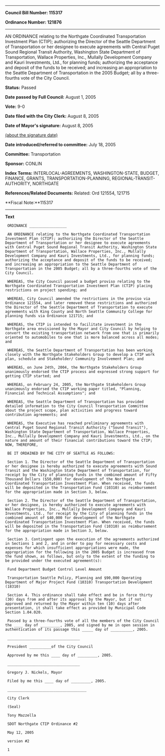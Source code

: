 

********

**Council Bill Number: 115317**
   
**Ordinance Number: 121876**
********

 AN ORDINANCE relating to the Northgate Coordinated Transportation Investment Plan (CTIP); authorizing the Director of the Seattle Department of Transportation or her designee to execute agreements with Central Puget Sound Regional Transit Authority, Washington State Department of Transportation, Wallace Properties, Inc., Mullally Development Company and Kauri Investments, Ltd., for planning funds; authorizing the acceptance and deposit of the funds to be received; and increasing an appropriation to the Seattle Department of Transportation in the 2005 Budget; all by a three-fourths vote of the City Council.

**Status:** Passed
   
**Date passed by Full Council:** August 1, 2005
   
**Vote:** 9-0
   
**Date filed with the City Clerk:** August 8, 2005
   
**Date of Mayor's signature:** August 8, 2005
   
[(about the signature date)](/~public/approvaldate.htm)
   
   
   
**Date introduced/referred to committee:** July 18, 2005
   
**Committee:** Transportation
   
**Sponsor:** CONLIN
   
   
**Index Terms:** INTERLOCAL-AGREEMENTS, WASHINGTON-STATE, BUDGET, FINANCE, GRANTS, TRANSPORTATION-PLANNING, REGIONAL-TRANSIT-AUTHORITY, NORTHGATE

**References/Related Documents:** Related: Ord 121554, 121715

**Fiscal Note:**115317

********

**Text**
   
```
 ORDINANCE _________________

 AN ORDINANCE relating to the Northgate Coordinated Transportation Investment Plan (CTIP); authorizing the Director of the Seattle Department of Transportation or her designee to execute agreements with Central Puget Sound Regional Transit Authority, Washington State Department of Transportation, Wallace Properties, Inc., Mullally Development Company and Kauri Investments, Ltd., for planning funds; authorizing the acceptance and deposit of the funds to be received; and increasing an appropriation to the Seattle Department of Transportation in the 2005 Budget; all by a three-fourths vote of the City Council.

 WHEREAS, the City Council passed a budget proviso relating to the Northgate Coordinated Transportation Investment Plan (CTIP) placing restrictions on project spending; and

 WHEREAS, City Council amended the restrictions in the proviso via Ordinance 121554, and later removed these restrictions and authorized the Director of the Seattle Department of Transportation to execute agreements with King County and North Seattle Community College for planning funds via Ordinance 121715; and

 WHEREAS, the CTIP is intended to facilitate investment in the Northgate area envisioned by the Mayor and City Council by helping to convert the existing transportation network from one that is primarily oriented to automobiles to one that is more balanced across all modes; and

 WHEREAS, the Seattle Department of Transportation has been working closely with the Northgate Stakeholders Group to develop a CTIP work plan, schedule and Stakeholder/ Community Involvement Plan; and

 WHEREAS, on June 24th, 2004, the Northgate Stakeholders Group unanimously endorsed the CTIP process and expressed strong support for getting CTIP started; and

 WHEREAS, on February 24, 2005, the Northgate Stakeholders Group unanimously endorsed the CTIP working paper titled, "Planning, Financial and Technical Assumptions"; and

 WHEREAS, the Seattle Department of Transportation has provided detailed information to the City Council Transportation Committee about the project scope, plan activities and progress toward contribution agreements; and

 WHEREAS, the Executive has reached preliminary agreements with Central Puget Sound Regional Transit Authority ("Sound Transit"), Washington State Department of Transportation, Wallace Properties, Inc., Mullally Development Company and Kauri Investments, Ltd., on the nature and amount of their financial contributions toward the CTIP; NOW, THEREFORE,

 BE IT ORDAINED BY THE CITY OF SEATTLE AS FOLLOWS:

 Section 1. The Director of the Seattle Department of Transportation or her designee is hereby authorized to execute agreements with Sound Transit and the Washington State Department of Transportation, for receipt by the City of planning funds in the combined amount of Fifty Thousand Dollars ($50,000) for development of the Northgate Coordinated Transportation Investment Plan. When received, the funds will be deposited in the Transportation Fund (10310) as reimbursement for the appropriation made in Section 3, below.

 Section 2. The Director of the Seattle Department of Transportation, or her designee, is hereby authorized to execute agreements with Wallace Properties, Inc., Mullally Development Company and Kauri Investments, Ltd., for receipt by the City of planning funds in the combined amount of $40,000 for development of the Northgate Coordinated Transportation Investment Plan. When received, the funds will be deposited in the Transportation Fund (10310) as reimbursement for the appropriation made in Section 3, below.

 Section 3. Contingent upon the execution of the agreements authorized in Sections 1 and 2, and in order to pay for necessary costs and expenses for which insufficient appropriations were made, the appropriation for the following in the 2005 Budget is increased from the fund shown, as follows, but only to the extent of the funding to be provided under the executed agreement(s):

 Fund Department Budget Control Level Amount

 Transportation Seattle Policy, Planning and $90,000 Operating Department of Major Project Fund (10310) Transportation Development (18310)

 Section 4. This ordinance shall take effect and be in force thirty (30) days from and after its approval by the Mayor, but if not approved and returned by the Mayor within ten (10) days after presentation, it shall take effect as provided by Municipal Code Section 1.04.020.

 Passed by a three-fourths vote of all the members of the City Council the ____ day of _________, 2005, and signed by me in open session in authentication of its passage this _____ day of __________, 2005.

 _________________________________

 President __________of the City Council

 Approved by me this ____ day of _________, 2005.

 _________________________________

 Gregory J. Nickels, Mayor

 Filed by me this ____ day of _________, 2005.

 ____________________________________

 City Clerk

 (Seal)

 Tony Mazzella

 SDOT Northgate CTIP Ordinance #2

 May 12, 2005

 version #2

 1

```

